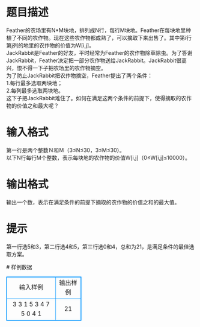 # 

 
 # 题目描述 
<p>
Feather的农场里有N*M块地，排列成N行，每行M块地。Feather在每块地里种植了不同的农作物。现在这些农作物都成熟了，可以摘取下来出售了。其中第i行第j列的地里的农作物的价值为W[i,j]。<br>JackRabbit是Feather的好友，平时经常为Feather的农作物除草除虫。为了答谢JackRabbit，Feather决定把一部分农作物送给JackRabbit。JackRabbit很高兴，恨不得一下子把农场里的农作物摘空。<br>为了防止JackRabbit把农作物摘空，Feather提出了两个条件：<br>1.每行最多选取两块地；<br>2.每列最多选取两块地。<br>这下子把JackRabbit难住了。如何在满足这两个条件的前提下，使得摘取的农作物的价值之和最大呢？<br></p> 

 
 # 输入格式 
<p>
第一行是两个整数Ｎ和Ｍ（3≤N≤30，3≤M≤30）。<br>以下N行每行M个整数，表示每块地的农作物的价值W[i,j]（0≤W[i,j]≤10000）。<br></p> 

 
 # 输出格式 
<p>
输出一个数，表示在满足条件的前提下摘取的农作物的价值之和的最大值。</p> 

 
 # 提示 
<p>
第一行选5和3，第二行选4和5，第三行选0和4，总和为21，是满足条件的最佳选取方案。</p> 
# 样例数据
<style>
        table,table tr th, table tr td { border:1px solid #0094ff; }
        table { width: 200px; min-height: 25px; line-height: 25px; text-align: center; border-collapse: collapse;}   
    </style>
<table>
	<tr>
		<td>输入样例</td>
		<td>输出样例</td>
	</tr>
<tr><td>3 3
1 5 3
4 7 5
0 4 1
</td><td>21</td></tr></table>
